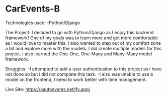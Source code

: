 # CarEvents-B
Technologies used:
-Python/Django

The Project:
I decided to go with Python/Django as I enjoy this backend framework! One of my goals was to learn more and get more comfortable as i would love to master this. I also wanted to step out of my comfort zone a bit and explore more with the models. I did create multiple models for this project. I also learned the One-One, One-Many and Many-Many model framework. 

Struggles:
-I attempted to add a user authentication to this project as i have not done so but i did not complete this task.
-I also was unable to use a model on the frontend, I need to work better with time management.

Live Site:
https://aautoevents.netlify.app/
